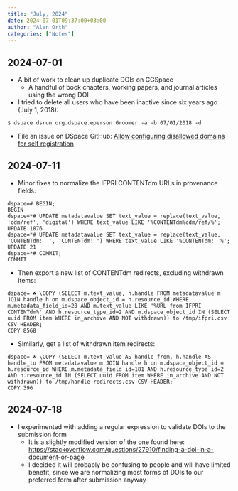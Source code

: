 ```yaml
---
title: "July, 2024"
date: 2024-07-01T09:37:00+03:00
author: "Alan Orth"
categories: ["Notes"]
---
```


## 2024-07-01

- A bit of work to clean up duplicate DOIs on CGSpace
  - A handful of book chapters, working papers, and journal articles using the wrong DOI
- I tried to delete all users who have been inactive since six years ago (July 1, 2018):

<!--more-->

```console
$ dspace dsrun org.dspace.eperson.Groomer -a -b 07/01/2018 -d
```

- File an issue on DSpace GitHub: [Allow configuring disallowed domains for self registration](https://github.com/DSpace/DSpace/issues/9675)

## 2024-07-11

- Minor fixes to normalize the IFPRI CONTENTdm URLs in provenance fields:

```console
dspace=# BEGIN;
BEGIN
dspace=*# UPDATE metadatavalue SET text_value = replace(text_value, 'cdm/ref', 'digital') WHERE text_value LIKE '%CONTENTdm%cdm/ref/%';
UPDATE 1876
dspace=*# UPDATE metadatavalue SET text_value = replace(text_value, 'CONTENTdm:  ', 'CONTENTdm: ') WHERE text_value LIKE '%CONTENTdm:  %';
UPDATE 21
dspace=*# COMMIT;
COMMIT
```

- Then export a new list of CONTENTdm redirects, excluding withdrawn items:

```console
dspace= ☘ \COPY (SELECT m.text_value, h.handle FROM metadatavalue m JOIN handle h on m.dspace_object_id = h.resource_id WHERE m.metadata_field_id=28 AND m.text_value LIKE '%URL from IFPRI CONTENTdm%' AND h.resource_type_id=2 AND m.dspace_object_id IN (SELECT uuid FROM item WHERE in_archive AND NOT withdrawn)) to /tmp/ifpri.csv CSV HEADER;
COPY 8568
```

- Similarly, get a list of withdrawn item redirects:

```console
dspace= ☘ \COPY (SELECT m.text_value AS handle_from, h.handle AS handle_to FROM metadatavalue m JOIN handle h on m.dspace_object_id = h.resource_id WHERE m.metadata_field_id=181 AND h.resource_type_id=2 AND h.resource_id IN (SELECT uuid FROM item WHERE in_archive AND NOT withdrawn)) to /tmp/handle-redirects.csv CSV HEADER;
COPY 396
```

## 2024-07-18

- I experimented with adding a regular expression to validate DOIs to the submission form
  - It is a slightly modified version of the one found here: https://stackoverflow.com/questions/27910/finding-a-doi-in-a-document-or-page
  - I decided it will probably be confusing to people and will have limited benefit, since we are normalizing most forms of DOIs to our preferred form after submission anyway

<!-- vim: set sw=2 ts=2: -->
